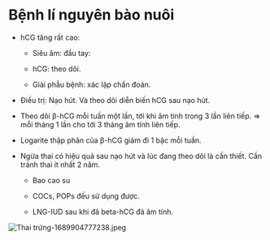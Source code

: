 # Bệnh lí nguyên bào nuôi  
- hCG tăng rất cao:    
	- Siêu âm: đầu tay:   
	- hCG: theo dõi.    
	- Giải phẫu bệnh: xác lập chẩn đoán.    
- Điều trị: Nạo hút. Và theo dõi diễn biến hCG sau nạo hút.    
- Theo dõi β-hCG mỗi tuần một lần, tới khi âm tính trong 3 lần liên tiếp. => mỗi tháng 1 lần cho tới 3 tháng âm tính liên tiếp.   
- Logarite thập phân của β-hCG giảm đi 1 bậc mỗi tuần.    
- Ngừa thai có hiệu quả sau nạo hút và lúc đang theo dõi là cần thiết. Cần tránh thai ít nhất 2 năm.    
	- Bao cao su    
	- COCs, POPs đều sử dụng được.    
	- LNG-IUD sau khi đã beta-hCG đã âm tính.  
  
![Thai trứng-1689904777238.jpeg](../../../../200%20Files/image/image/Thai%20tr%E1%BB%A9ng-1689904777238.jpeg)